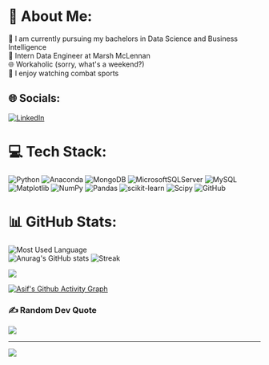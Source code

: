 # 💫 About Me:
🏫 I am currently pursuing my bachelors in Data Science and Business Intelligence<br>🏢 Intern Data Engineer at Marsh McLennan<br>🌐 Workaholic (sorry, what's a weekend?)<br>🧠 I enjoy watching combat sports 

## 🌐 Socials:
[![LinkedIn](https://img.shields.io/badge/LinkedIn-%230077B5.svg?logo=linkedin&logoColor=white)](https://linkedin.com/in/www.linkedin.com/in/sayyedasif/) 

# 💻 Tech Stack:
![Python](https://img.shields.io/badge/python-3670A0?style=for-the-badge&logo=python&logoColor=ffdd54) ![Anaconda](https://img.shields.io/badge/Anaconda-%2344A833.svg?style=for-the-badge&logo=anaconda&logoColor=white) ![MongoDB](https://img.shields.io/badge/MongoDB-%234ea94b.svg?style=for-the-badge&logo=mongodb&logoColor=white) ![MicrosoftSQLServer](https://img.shields.io/badge/Microsoft%20SQL%20Server-CC2927?style=for-the-badge&logo=microsoft%20sql%20server&logoColor=white) ![MySQL](https://img.shields.io/badge/mysql-4479A1.svg?style=for-the-badge&logo=mysql&logoColor=white) ![Matplotlib](https://img.shields.io/badge/Matplotlib-%23ffffff.svg?style=for-the-badge&logo=Matplotlib&logoColor=black) ![NumPy](https://img.shields.io/badge/numpy-%23013243.svg?style=for-the-badge&logo=numpy&logoColor=white) ![Pandas](https://img.shields.io/badge/pandas-%23150458.svg?style=for-the-badge&logo=pandas&logoColor=white) ![scikit-learn](https://img.shields.io/badge/scikit--learn-%23F7931E.svg?style=for-the-badge&logo=scikit-learn&logoColor=white) ![Scipy](https://img.shields.io/badge/SciPy-%230C55A5.svg?style=for-the-badge&logo=scipy&logoColor=%white) ![GitHub](https://img.shields.io/badge/github-%23121011.svg?style=for-the-badge&logo=github&logoColor=white)
# 📊 GitHub Stats:

![Most Used Language](https://github-readme-stats.vercel.app/api/top-langs/?username=Asifdotexe&theme=merko&hide_border=true&include_all_commits=true&count_private=false&layout=compact)<br/>
![Anurag's GitHub stats](https://github-readme-stats.vercel.app/api?username=Asifdotexe&show_icons=true&theme=merko&hide_border=true)
![Streak](https://github-readme-streak-stats.herokuapp.com/?user=Asifdotexe&theme=merko&hide_border=true)<br/>
<div><img src="http://github-profile-summary-cards.vercel.app/api/cards/profile-details?username=Asifdotexe&theme=merko"/></div>

[![Asif's Github Activity Graph](https://github-readme-activity-graph.vercel.app/graph?username=Asifdotexe&theme=merko)](https://github.com/Asifdotexe/github-readme-activity-graph)

### ✍️ Random Dev Quote
![](https://quotes-github-readme.vercel.app/api?type=horizontal&theme=merko)

---
[![](https://visitcount.itsvg.in/api?id=Asifdotexe&icon=5&color=3)](https://visitcount.itsvg.in)
